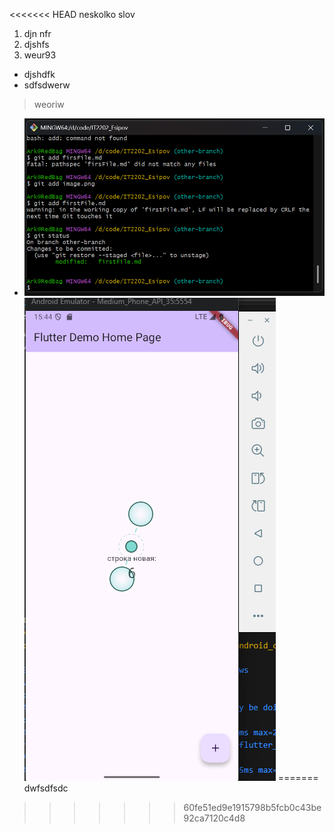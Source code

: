 <<<<<<< HEAD
neskolko slov
1. djn nfr
2. djshfs
3. weur93
- djshdfk
- sdfsdwerw
> weoriw
- ![alt text](image-1.png)
![alt text](image.png)
=======
dwfsdfsdc
>>>>>>> 60fe51ed9e1915798b5fcb0c43be92ca7120c4d8
